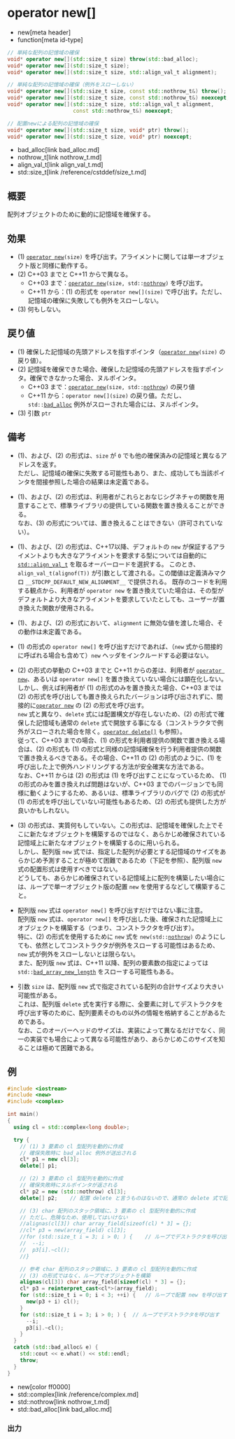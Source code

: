 # operator new[]
* new[meta header]
* function[meta id-type]

```cpp
// 単純な配列の記憶域の確保
void* operator new[](std::size_t size) throw(std::bad_alloc);                   // (1) C++03 まで
void* operator new[](std::size_t size);                                         // (1) C++11 から
void* operator new[](std::size_t size, std::align_val_t alignment);             // (1) C++17 から

// 単純な配列の記憶域の確保（例外をスローしない）
void* operator new[](std::size_t size, const std::nothrow_t&) throw();          // (2) C++03 まで
void* operator new[](std::size_t size, const std::nothrow_t&) noexcept;         // (2) C++11 から
void* operator new[](std::size_t size, std::align_val_t alignment,
                     const std::nothrow_t&) noexcept;                           // (2) C++17 から

// 配置newによる配列の記憶域の確保
void* operator new[](std::size_t size, void* ptr) throw();                      // (3) C++03 まで
void* operator new[](std::size_t size, void* ptr) noexcept;                     // (3) C++11 から
```
* bad_alloc[link bad_alloc.md]
* nothrow_t[link nothrow_t.md]
* align_val_t[link align_val_t.md]
* std::size_t[link /reference/cstddef/size_t.md]


## 概要
配列オブジェクトのために動的に記憶域を確保する。


## 効果
- (1) [`operator new`](op_new.md)`(size)` を呼び出す。アライメントに関しては単一オブジェクト版と同様に動作する。
- (2) C++03 までと C++11 からで異なる。  
    - C++03 まで：[`operator new`](op_new.md)`(size, std::`[`nothrow`](nothrow_t.md)`)` を呼び出す。  
    - C++11 から：(1) の形式を `operator new[](size)` で呼び出す。ただし、記憶域の確保に失敗しても例外をスローしない。
- (3) 何もしない。


## 戻り値
- (1) 確保した記憶域の先頭アドレスを指すポインタ（[`operator new`](op_new.md)`(size)` の戻り値）。
- (2) 記憶域を確保できた場合、確保した記憶域の先頭アドレスを指すポインタ。確保できなかった場合、ヌルポインタ。
    - C++03 まで：[`operator new`](op_new.md)`(size, std::`[`nothrow`](nothrow_t.md)`)` の戻り値
    - C++11 から：`operator new[](size)` の戻り値。ただし、`std::`[`bad_alloc`](bad_alloc.md) 例外がスローされた場合には、ヌルポインタ。
- (3) 引数 `ptr`


## 備考
- (1)、および、(2) の形式は、`size` が `0` でも他の確保済みの記憶域と異なるアドレスを返す。  
    ただし、記憶域の確保に失敗する可能性もあり、また、成功しても当該ポインタを間接参照した場合の結果は未定義である。

- (1)、および、(2) の形式は、利用者がこれらとおなじシグネチャの関数を用意することで、標準ライブラリの提供している関数を置き換えることができる。  
    なお、(3) の形式については、置き換えることはできない（許可されていない）。

- (1)、および、(2) の形式は、C++17以降、デフォルトの `new` が保証するアライメントよりも大きなアライメントを要求する型については自動的に [`std::align_val_t`](align_val_t.md) を取るオーバーロードを選択する。
    このとき、`align_val_t(alignof(T))` が引数として渡される。この閾値は定義済みマクロ `__STDCPP_DEFAULT_NEW_ALIGNMENT__` で提供される。
    既存のコードを利用する観点から、利用者が `operator new` を置き換えていた場合は、その型がデフォルトより大きなアライメントを要求していたとしても、ユーザーが置き換えた関数が使用される。

- (1)、および、(2) の形式において、`alignment` に無効な値を渡した場合、その動作は未定義である。

- (1) の形式の `operator new[]` を呼び出すだけであれば、（`new` 式から間接的に呼ばれる場合も含めて）`new` ヘッダをインクルードする必要はない。

- (2) の形式の挙動の C++03 までと C++11 からの差は、利用者が [`operator new`](op_new.md)、あるいは `operator new[]` を置き換えていない場合には顕在化しない。  
    しかし、例えば利用者が (1) の形式のみを置き換えた場合、C++03 までは (2) の形式を呼び出しても置き換えられたバージョンは呼び出されずに、間接的に[`operator new`](op_new.md) の (2) の形式を呼び出す。  
    `new` 式と異なり、`delete` 式には配置構文が存在しないため、(2) の形式で確保した記憶域も通常の `delete` 式で開放する事になる（コンストラクタで例外がスローされた場合を除く。[`operator delete[]`](op_delete[].md) も参照）。  
    従って、C++03 までの場合、(1) の形式を利用者提供の関数で置き換える場合は、(2) の形式も (1) の形式と同様の記憶域確保を行う利用者提供の関数で置き換えるべきである。その場合、C++11 の (2) の形式のように、(1) を呼び出した上で例外ハンドリングする方法が安全確実な方法である。  
    なお、C++11 からは (2) の形式は (1) を呼び出すことになっているため、 (1) の形式のみを置き換えれば問題はないが、C++03 までのバージョンでも同様に動くようにするため、あるいは、標準ライブラリのバグで (2) の形式が (1) の形式を呼び出していない可能性もあるため、(2) の形式も提供した方が良いかもしれない。

- (3) の形式は、実質何もしていない。この形式は、記憶域を確保した上でそこに新たなオブジェクトを構築するのではなく、あらかじめ確保されている記憶域上に新たなオブジェクトを構築するのに用いられる。  
    しかし、配列版 `new` 式では、指定した配列が必要とする記憶域のサイズをあらかじめ予測することが極めて困難であるため（下記を参照）、配列版 `new` 式の配置形式は使用すべきではない。  
    どうしても、あらかじめ確保されている記憶域上に配列を構築したい場合には、ループで単一オブジェクト版の配置 `new` を使用するなどして構築すること。

- 配列版 `new` 式は `operator new[]` を呼び出すだけではない事に注意。  
    配列版 `new` 式は、`operator new[]` を呼び出した後、確保された記憶域上にオブジェクトを構築する（つまり、コンストラクタを呼び出す）。  
    特に、(2) の形式を使用するために `new` 式を `new(std::`[`nothrow`](nothrow_t.md)`)` のようにしても、依然としてコンストラクタが例外をスローする可能性はあるため、`new` 式が例外をスローしないとは限らない。  
    また、配列版 `new` 式は、C++11 以降、配列の要素数の指定によっては `std::`[`bad_array_new_length`](bad_array_new_length.md) をスローする可能性もある。

- 引数 `size` は、配列版 `new` 式で指定されている配列の合計サイズより大きい可能性がある。  
    これは、配列版 `delete` 式を実行する際に、全要素に対してデストラクタを呼び出す等のために、配列要素そのもの以外の情報を格納することがあるためである。  
    なお、このオーバーヘッドのサイズは、実装によって異なるだけでなく、同一の実装でも場合によって異なる可能性があり、あらかじめこのサイズを知ることは極めて困難である。


## 例
```cpp example
#include <iostream>
#include <new>
#include <complex>

int main()
{
  using cl = std::complex<long double>;

  try {
    // (1) 3 要素の cl 型配列を動的に作成
    // 確保失敗時に bad_alloc 例外が送出される
    cl* p1 = new cl[3];
    delete[] p1;

    // (2) 3 要素の cl 型配列を動的に作成
    // 確保失敗時にヌルポインタが返される
    cl* p2 = new (std::nothrow) cl[3];
    delete[] p2;    // 配置 delete と言うものはないので、通常の delete 式で記憶域を解放する

    // (3) char 配列のスタック領域に、3 要素の cl 型配列を動的に作成
    // ただし、危険なため、使用してはいけない
    //alignas(cl[3]) char array_field[sizeof(cl) * 3] = {};
    //cl* p3 = new(array_field) cl[3];
    //for (std::size_t i = 3; i > 0; ) {    // ループでデストラクタを呼び出す
    //  --i;
    //  p3[i].~cl();
    //}

    // 参考 char 配列のスタック領域に、3 要素の cl 型配列を動的に作成
    // (3) の形式ではなく、ループでオブジェクトを構築
    alignas(cl[3]) char array_field[sizeof(cl) * 3] = {};
    cl* p3 = reinterpret_cast<cl*>(array_field);
    for (std::size_t i = 0; i < 3; ++i) {   // ループで配置 new を呼び出す
      new(p3 + i) cl();
    }
    for (std::size_t i = 3; i > 0; ) {  // ループでデストラクタを呼び出す
      --i;
      p3[i].~cl();
    }
  }
  catch (std::bad_alloc& e) {
    std::cout << e.what() << std::endl;
    throw;
  }
}
```
* new[color ff0000]
* std::complex[link /reference/complex.md]
* std::nothrow[link nothrow_t.md]
* std::bad_alloc[link bad_alloc.md]

### 出力
```
```
